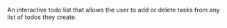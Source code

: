An interactive todo list that allows the user to add or delete tasks from any list of todos they create.